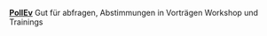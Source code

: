 [**PollEv**](https://pollev.com/)
Gut für abfragen, Abstimmungen in Vorträgen Workshop und Trainings
